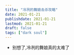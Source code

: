 ```yaml
---
title: "冷冽的舞娘击杀攻略"
date: 2021-01-21
publishdate: 2021-01-21
lastmod: 2021-01-21
draft: false
tags: ["dark soul"]
---
```



- 别想了,冷冽的舞娘真的太难了